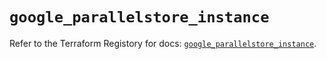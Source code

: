 # `google_parallelstore_instance`

Refer to the Terraform Registory for docs: [`google_parallelstore_instance`](https://registry.terraform.io/providers/hashicorp/google-beta/5.26.0/docs/resources/google_parallelstore_instance).

